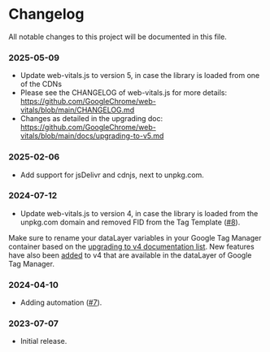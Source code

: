 # Changelog

All notable changes to this project will be documented in this file.

### 2025-05-09

- Update web-vitals.js to version 5, in case the library is loaded from one of the CDNs
- Please see the CHANGELOG of web-vitals.js for more details: https://github.com/GoogleChrome/web-vitals/blob/main/CHANGELOG.md
- Changes as detailed in the upgrading doc: https://github.com/GoogleChrome/web-vitals/blob/main/docs/upgrading-to-v5.md

### 2025-02-06

- Add support for jsDelivr and cdnjs, next to unpkg.com.

### 2024-07-12

- Update web-vitals.js to version 4, in case the library is loaded from the unpkg.com domain and removed FID from the Tag Template ([#8](https://github.com/google-marketing-solutions/web-vitals-gtm-template/pull/8)).

Make sure to rename your dataLayer variables in your Google Tag Manager container based on the [upgrading to v4 documentation list](https://github.com/GoogleChrome/web-vitals/blob/main/docs/upgrading-to-v4.md). New features have also been [added](https://github.com/GoogleChrome/web-vitals/blob/main/docs/upgrading-to-v4.md#-new-features) to v4 that are available in the dataLayer of Google Tag Manager.

### 2024-04-10

- Adding automation ([#7](https://github.com/google-marketing-solutions/web-vitals-gtm-template/pull/7)). 

### 2023-07-07

- Initial release.